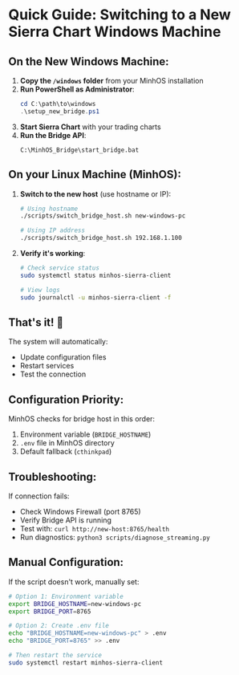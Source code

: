 # Quick Guide: Switching to a New Sierra Chart Windows Machine

## On the New Windows Machine:

1. **Copy the `/windows` folder** from your MinhOS installation
2. **Run PowerShell as Administrator**:
   ```powershell
   cd C:\path\to\windows
   .\setup_new_bridge.ps1
   ```
3. **Start Sierra Chart** with your trading charts
4. **Run the Bridge API**:
   ```batch
   C:\MinhOS_Bridge\start_bridge.bat
   ```

## On your Linux Machine (MinhOS):

1. **Switch to the new host** (use hostname or IP):
   ```bash
   # Using hostname
   ./scripts/switch_bridge_host.sh new-windows-pc
   
   # Using IP address
   ./scripts/switch_bridge_host.sh 192.168.1.100
   ```

2. **Verify it's working**:
   ```bash
   # Check service status
   sudo systemctl status minhos-sierra-client
   
   # View logs
   sudo journalctl -u minhos-sierra-client -f
   ```

## That's it! 🎉

The system will automatically:
- Update configuration files
- Restart services
- Test the connection

## Configuration Priority:

MinhOS checks for bridge host in this order:
1. Environment variable (`BRIDGE_HOSTNAME`)
2. `.env` file in MinhOS directory
3. Default fallback (`cthinkpad`)

## Troubleshooting:

If connection fails:
- Check Windows Firewall (port 8765)
- Verify Bridge API is running
- Test with: `curl http://new-host:8765/health`
- Run diagnostics: `python3 scripts/diagnose_streaming.py`

## Manual Configuration:

If the script doesn't work, manually set:
```bash
# Option 1: Environment variable
export BRIDGE_HOSTNAME=new-windows-pc
export BRIDGE_PORT=8765

# Option 2: Create .env file
echo "BRIDGE_HOSTNAME=new-windows-pc" > .env
echo "BRIDGE_PORT=8765" >> .env

# Then restart the service
sudo systemctl restart minhos-sierra-client
```